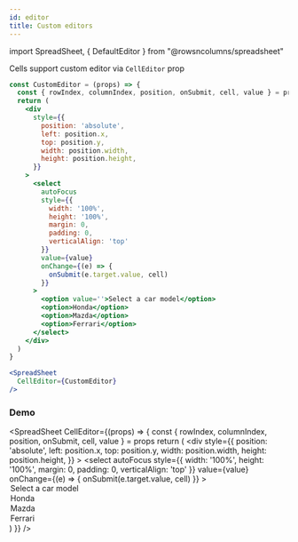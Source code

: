 ```yaml
---
id: editor
title: Custom editors
---
```

import SpreadSheet, { DefaultEditor } from "@rowsncolumns/spreadsheet"

Cells support custom editor via `CellEditor` prop

```jsx
const CustomEditor = (props) => {
  const { rowIndex, columnIndex, position, onSubmit, cell, value } = props
  return (
    <div
      style={{
        position: 'absolute',
        left: position.x,
        top: position.y,
        width: position.width,
        height: position.height,
      }}
    >
      <select
        autoFocus
        style={{
          width: '100%',
          height: '100%',
          margin: 0,
          padding: 0,
          verticalAlign: 'top'
        }}
        value={value}
        onChange={(e) => {
          onSubmit(e.target.value, cell)
        }}
      >
        <option value=''>Select a car model</option>
        <option>Honda</option>
        <option>Mazda</option>
        <option>Ferrari</option>
      </select>
    </div>
  )
}

<SpreadSheet
  CellEditor={CustomEditor}
/>
```

### Demo

<SpreadSheet
  CellEditor={(props) => {
    const { rowIndex, columnIndex, position, onSubmit, cell, value } = props
    return (
      <div
        style={{
          position: 'absolute',
          left: position.x,
          top: position.y,
          width: position.width,
          height: position.height,
        }}
      >
        <select
          autoFocus
          style={{
            width: '100%',
            height: '100%',
            margin: 0,
            padding: 0,
            verticalAlign: 'top'
          }}
          value={value}
          onChange={(e) => {
            onSubmit(e.target.value, cell)
          }}
        >
          <option value=''>Select a car model</option>
          <option>Honda</option>
          <option>Mazda</option>
          <option>Ferrari</option>
        </select>
      </div>
    )
  }}
/>